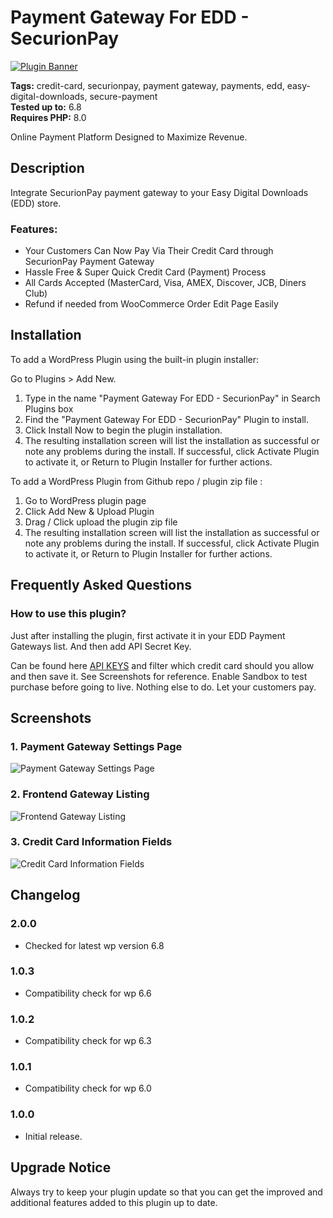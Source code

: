 # Payment Gateway For EDD - SecurionPay

[![Plugin Banner](https://ps.w.org/edd-securionpay/assets/banner-772x250.png)](https://wordpress.org/plugins/edd-securionpay/)

**Tags:** credit-card, securionpay, payment gateway, payments, edd, easy-digital-downloads, secure-payment \
**Tested up to:** 6.8 \
**Requires PHP:** 8.0

Online Payment Platform Designed to Maximize Revenue.

## Description

Integrate SecurionPay payment gateway to your Easy Digital Downloads (EDD) store.

### Features:

- Your Customers Can Now Pay Via Their Credit Card through SecurionPay Payment Gateway
- Hassle Free & Super Quick Credit Card (Payment) Process
- All Cards Accepted (MasterCard, Visa, AMEX, Discover, JCB, Diners Club)
- Refund if needed from WooCommerce Order Edit Page Easily

## Installation

To add a WordPress Plugin using the built-in plugin installer:

Go to Plugins > Add New.

1. Type in the name "Payment Gateway For EDD - SecurionPay" in Search Plugins box
2. Find the "Payment Gateway For EDD - SecurionPay" Plugin to install.
3. Click Install Now to begin the plugin installation.
4. The resulting installation screen will list the installation as successful or note any problems during the install.
If successful, click Activate Plugin to activate it, or Return to Plugin Installer for further actions.

To add a WordPress Plugin from Github repo / plugin zip file :
1. Go to WordPress plugin page
2. Click Add New & Upload Plugin
3. Drag / Click upload the plugin zip file
4. The resulting installation screen will list the installation as successful or note any problems during the install.
If successful, click Activate Plugin to activate it, or Return to Plugin Installer for further actions.

## Frequently Asked Questions

### How to use this plugin?

Just after installing the plugin, first activate it in your EDD Payment Gateways list. And then add API Secret Key.

Can be found here <a href="https://securionpay.com/account-settings#api-keys">API KEYS</a> and filter which credit card should you allow and then save it. See Screenshots for reference. Enable Sandbox to test purchase before going to live. Nothing else to do. Let your customers pay.

## Screenshots

### 1. Payment Gateway Settings Page

![Payment Gateway Settings Page](https://ps.w.org/edd-securionpay/assets/screenshot-1.png)

### 2. Frontend Gateway Listing

![Frontend Gateway Listing](https://ps.w.org/edd-securionpay/assets/screenshot-2.png)

### 3. Credit Card Information Fields

![Credit Card Information Fields](https://ps.w.org/edd-securionpay/assets/screenshot-3.png)


## Changelog

### 2.0.0
- Checked for latest wp version 6.8

### 1.0.3
- Compatibility check for wp 6.6

### 1.0.2
- Compatibility check for wp 6.3

### 1.0.1

- Compatibility check for wp 6.0
### 1.0.0

- Initial release.

## Upgrade Notice

Always try to keep your plugin update so that you can get the improved and additional features added to this plugin up to date.